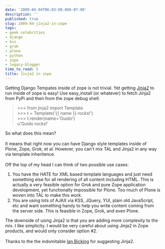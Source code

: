 ```yaml
---
date: '2009-04-04T06:03:00.006-07:00'
description: ''
published: true
slug: 2009-04-jinja2-in-zope
tags:
- geek celebrities
- django
- kss
- grok
- plone
- python
- zope
- legacy-blogger
time_to_read: 5
title: Jinja2 in zope
---
```


Getting Django Tempates inside of zope is not trivial. Yet getting <a href="http://jinja.pocoo.org/2/">Jinja2</a> to run inside of zope is easy! Use easy_install (or whatever) to fetch Jinja2 from PyPi and then from the zope debug shell:<br /><blockquote>>>> from jinja2 import Template<br />>>> t = Template('{{ name }} rocks!')<br />>>>  t.render(name='Guido')<br />u'Guido rocks!'</blockquote>So what does this mean?<br /><br />It means that right now you can have Django style templates inside of Plone, Zope, Grok, et al. However, you can't mix TAL and Jinja2 in any way via template inheritence.<br /><br />Off the top of my head I can think of two possible use cases:<br /><ol><li>You have the HATE for XML based template languages and just need something else for all rendering of all content including HTML. This is actually a very feasible option for Grok and pure Zope application development, yet functionally impossible for Plone. Too much of Plone is woven into TAL to make this work.</li><li>You are using lots of AJAX via KSS, JQuery, YUI, plain old JavaScript, etc and want something handy to help you write content coming from the server side. This is feasible in Zope, Grok, and even Plone.</li></ol>The downside of using Jinja2 is that you are adding more complexity to the mix. I like simplicity. I would be very careful about using Jinja2 in Zope products, and would only consider option #2.<br /><br />Thanks to the the indomitable <a href="http://ianbicking.org/">Ian Bicking</a> for suggesting Jinja2.